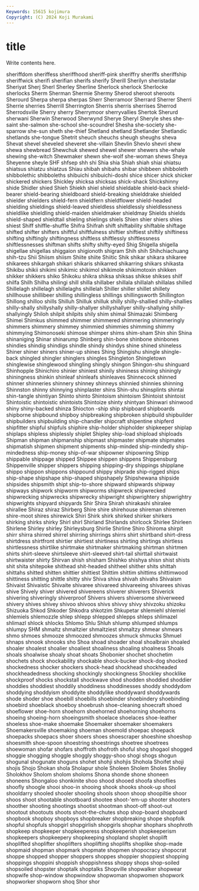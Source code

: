 ```yaml
---
Keywords: 15615 kojimura
Copyright: (C) 2024 Koji Murakami
---
```


# title

Write contents here.



sheriffdom sheriffess sheriffhood sheriff-pink sheriffry sheriffs sheriffship sheriffwick sherifi
sherifian sherifs sherify Sherill Sherilyn sheristadar Sheriyat Sherj Sherl Sherley
Sherline Sherlock sherlock Sherlocke sherlocks Sherm Sherman Shermie Shermy Sherod
sheroot sheroots Sherourd Sherpa sherpa sherpas Sherr Sherramoor Sherrard Sherrer
Sherri Sherrie sherries Sherrill Sherrington Sherris sherris sherrises Sherrod Sherrodsville
Sherry sherry Sherrymoor sherryvallies Shertok Sherurd sherwani Sherwin Sherwood Sherwynd
Sherye Sheryl Sheryle shes she-saint she-salmon she-school she-scoundrel Shesha she-society
she-sparrow she-sun sheth she-thief Shetland shetland Shetlander Shetlandic shetlands she-tongue
Shetrit sheuch sheuchs sheugh sheughs sheva Shevat shevel sheveled sheveret
she-villain Shevlin Shevlo shevri shew shewa shewbread Shewchuk shewed shewel
shewer shewers she-whale shewing she-witch Shewmaker shewn she-wolf she-woman shews
Sheya Sheyenne sheyle SHF shfsep shh shi Shia shia Shiah
shiah shiai shiatsu shiatsus shiatzu shiatzus Shiau shibah shibahs shibar
shibbeen shibboleth shibbolethic shibboleths shibuichi shibuichi-doshi shice shicer shick shicker
shickered shickers Shickley shicksa shicksas shick-shack Shickshinny shide Shidler shied
Shieh Shiekh shiel shield shieldable shield-back shield-bearer shield-bearing shieldboard shield-breaking
shielddrake shielded shielder shielders shield-fern shieldfern shieldflower shield-headed shielding shieldings
shield-leaved shieldless shieldlessly shieldlessness shieldlike shieldling shield-maiden shieldmaker shieldmay Shields
shields shield-shaped shieldtail shieling shielings shiels Shien shier shiers shies
shiest Shiff shiffle-shuffle Shifra Shifrah shift shiftability shiftable shiftage shifted
shifter shifters shiftful shiftfulness shiftier shiftiest shiftily shiftiness shifting shiftingly
shiftingness shiftless shiftlessly shiftlessness shiftlessnesses shiftman shifts shifty shifty-eyed Shig
Shigella shigella shigellae shigellas shiggaion shigionoth shigram Shih shih Shihchiachuang
shih-tzu Shii Shiism shiism Shiite shiite Shiitic Shik shikar shikara
shikaree shikarees shikargah shikari shikaris shikarred shikarring shikars shikasta Shikibu
shikii shikimi shikimic shikimol shikimole shikimotoxin shikken shikker shikkers shiko
Shikoku shikra shiksa shiksas shikse shikses shilf shilfa Shilh Shilha
shilingi shill shilla shillaber shillala shillalah shillalas shilled Shillelagh shillelagh
shillelaghs shillelah Shiller shiller shillet shillety shillhouse shillibeer shilling shillingless
shillings shillingsworth Shillington Shillong shilloo shills Shilluh Shilluk shilluk shilly
shilly-shallied shilly-shallies shilly-shally shillyshally shilly-shallyer shillyshallyer shilly-shallying shilly-shallyingly Shiloh shilpit
shilpits shily shim shimal Shimazaki Shimberg Shimei Shimkus shimmed shimmer
shimmered shimmering shimmeringly shimmers shimmery shimmey shimmied shimmies shimming shimmy
shimmying Shimonoseki shimose shimper shims shim-sham Shin shin Shina shinaniging
Shinar shinarump Shinberg shin-bone shinbone shinbones shindies shindig shindigs shindle
shindy shindys shine shined shineless Shiner shiner shiners shiner-up shines
Shing Shingishu shingle shingle-back shingled shingler shinglers shingles Shingleton Shingletown
shinglewise shinglewood shingling shingly shingon Shingon-shu shinguard Shinhopple Shinichiro shinier
shiniest shinily shininess shining shiningly shiningness shinkin shinleaf shinleafs shinleaves
Shinnecock shinned shinner shinneries shinnery shinney shinneys shinnied shinnies shinning
Shinnston shinny shinnying shinplaster shins Shin-shu shinsplints shintai shin-tangle shintiyan
Shinto shinto Shintoism shintoism Shintoist shintoist Shintoistic shintoistic shintoists Shintoize
shinty shintyan Shinwari shinwood shiny shiny-backed shinza Shiocton -ship ship
shipboard shipboards shipborne shipbound shipboy shipbreaking shipbroken shipbuild shipbuilder shipbuilders
shipbuilding ship-chandler shipcraft shipentine shipferd shipfitter shipful shipfuls shiphire ship-holder
shipholder shipkeeper shiplap shiplaps shipless shiplessly shiplet Shipley ship-load shipload
shiploads Shipman shipman shipmanship shipmast shipmaster shipmate shipmates shipmatish shipmen
shipment shipments ship-minded ship-mindedly ship-mindedness ship-money ship-of-war shipowner shipowning Shipp
shippable shippage shipped Shippee shippen shippens Shippensburg Shippenville shipper shippers
shipping shipping-dry shippings shipplane shippo shippon shippons shippound shippy shiprade
ship-rigged ships ship-shape shipshape ship-shaped shipshapely Shipshewana shipside shipsides shipsmith
shipt ship-to-shore shipward shipwards shipway shipways shipwork shipworm shipworms shipwreck
shipwrecked shipwrecking shipwrecks shipwrecky shipwright shipwrightery shipwrightry shipwrights shipyard shipyards
Shir Shira Shirah shirakashi shiralee shirallee Shiraz shiraz Shirberg Shire
shire shirehouse shireman shiremen shire-moot shires shirewick Shiri Shirk shirk
shirked shirker shirkers shirking shirks shirky Shirl shirl Shirland Shirlands
shirlcock Shirlee Shirleen Shirlene Shirley shirley Shirleysburg Shirlie Shirline Shiro
Shiroma shirpit shirr shirra shirred shirrel shirring shirrings shirrs shirt
shirtband shirt-dress shirtdress shirtfront shirtier shirtiest shirtiness shirting shirtings shirtless
shirtlessness shirtlike shirtmake shirtmaker shirtmaking shirtman shirtmen shirts shirt-sleeve shirtsleeve
shirt-sleeved shirt-tail shirttail shirtwaist shirtwaister shirty Shirvan shish shisham Shishko
shishya shisn shist shists shit shita shitepoke shithead shit-headed shitheel
shither shits shittah shittahs shitted shitten shittier shittiest Shittim shittim
shittims shittimwood shittiness shitting shittle shitty shiv Shiva shiva shivah
shivahs Shivaism Shivaist Shivaistic Shivaite shivaree shivareed shivareeing shivarees shivas
shive Shively shiver shivered shivereens shiverer shiverers Shiverick shivering shiveringly
shiverproof Shivers shivers shiversome shiverweed shivery shives shivey shivoo shivoos
shivs shivvy shivy shivzoku shizoku Shizuoka Shkod Shkoder Shkodra shkotzim
Shkupetar shlemiehl shlemiel shlemiels shlemozzle shlep shlepp shlepped shlepps shleps
shlimazel shlimazl shlock shlocks Shlomo Shlu Shluh shlump shlumped shlumps
shlumpy SHM shmaltz shmaltzier shmaltziest shmaltzy shmear shmears shmo shmoes
shmooze shmoozed shmoozes shmuck shmucks Shmuel shnaps shnook shnooks sho
Shoa shoad shoader shoal shoalbrain shoaled shoaler shoalest shoalier shoaliest
shoaliness shoaling shoalness Shoals shoals shoalwise shoaly shoat shoats Shobonier
shochet shochetim shochets shock shockability shockable shock-bucker shock-dog shocked shockedness
shocker shockers shock-head shockhead shockheaded shockheadedness shocking shockingly shockingness Shockley
shocklike shockproof shocks shockstall shockwave shod shodden shoddied shoddier shoddies
shoddiest shoddily shoddiness shoddinesses shoddy shoddydom shoddying shoddyism shoddyite shoddylike
shoddyward shoddywards shode shoder shoe shoebill shoebills shoebinder shoebindery shoebinding
shoebird shoeblack shoeboy shoebrush shoe-cleaning shoecraft shoed shoeflower shoe-horn shoehorn
shoehorned shoehorning shoehorns shoeing shoeing-horn shoeingsmith shoelace shoelaces shoe-leather shoeless
shoe-make shoemake Shoemaker shoemaker shoemakers Shoemakersville shoemaking shoeman shoemold shoepac
shoepack shoepacks shoepacs shoer shoers shoes shoescraper shoeshine shoeshop shoesmith
shoe-spoon shoestring shoestrings shoetree shoetrees shoewoman shofar shofars shoffroth shofroth
shoful shog shogaol shogged shoggie shogging shoggle shoggly shoggy-shoo shogi
shogs shogun shogunal shogunate shoguns shohet shohji shohjis Shohola Shoifet
shoji shojis Shojo Shokan shola Sholapur shole Sholeen Sholem Sholes
Sholley Sholokhov Sholom sholom sholoms Shona shonde shone shoneen shoneens
Shongaloo shonkinite shoo shood shooed shoofa shooflies shoofly shoogle shooi
shoo-in shooing shook shooks shook-up shool shooldarry shooled shooler shooling
shools shoon shoop shoopiltie shoor shoos shoot shootable shootboard shootee
shoot-'em-up shooter shooters shoother shooting shootings shootist shootman shoot-off shoot-out
shootout shootouts shoots shoot-the-chutes shop shop-board shopboard shopbook shopboy shopboys
shopbreaker shopbreaking shope shopfolk shopful shopfuls shopgirl shopgirlish shopgirls shophar
shophars shophroth shopkeep shopkeeper shopkeeperess shopkeeperish shopkeeperism shopkeepers shopkeepery shopkeeping
shopland shoplet shoplift shoplifted shoplifter shoplifters shoplifting shoplifts shoplike shop-made
shopmaid shopman shopmark shopmate shopmen shopocracy shopocrat shoppe shopped shopper
shoppers shoppes shoppier shoppiest shopping shoppings shoppini shoppish shoppishness shoppy
shops shop-soiled shopsoiled shopster shoptalk shoptalks Shopville shopwalker shopwear shopwife
shop-window shopwindow shopwoman shopwomen shopwork shopworker shopworn shoq Shor shor
